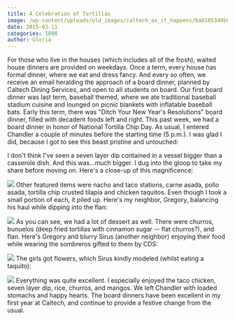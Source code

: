 ```yaml
---
title: A Celebration of Tortillas
image: /wp-content/uploads/old_images/caltech_as_it_happens/6a0105349b8251970b01b7c7573d80970b.jpg
date: 2015-03-11
categories: 1098
author: Gloria
---
```


For those who live in the houses (which includes all of the frosh), waited house dinners are provided on weekdays. Once a term, every house has formal dinner, where we eat and dress fancy. And every so often, we receive an email heralding the approach of a board dinner, planned by Caltech Dining Services, and open to all students on board. Our first board dinner was last term, baseball themed, where we ate traditional baseball stadium cuisine and lounged on picnic blankets with inflatable baseball bats. Early this term, there was "Ditch Your New Year's Resolutions" board dinner, filled with decadent foods left and right. This past week, we had a board dinner in honor of National Tortilla Chip Day. As usual, I entered Chandler a couple of minutes before the starting time (5 p.m.). I was glad I did, because I got to see this beast pristine and untouched:

I don't think I've seen a seven layer dip contained in a vessel bigger than a casserole dish. And this was...much bigger. I dug into the gloop to take my share before moving on. Here's a close-up of this magnificence:


![](/old_images/caltech_as_it_happens/6a0105349b8251970b01b7c7573d98970b.jpg)
Other featured items were nacho and taco stations, carne asada, pollo asada, tortilla chip crusted tilapia and chicken taquitos. Even though I took a small portion of each, it piled up. Here's my neighbor, Gregory, balancing his haul while dipping into the flan:


![](/old_images/caltech_as_it_happens/6a0105349b8251970b01bb07fb0327970d.jpg)
As you can see, we had a lot of dessert as well. There were churros, bunuelos (deep fried tortillas with cinnamon sugar -- flat churros?), and flan. Here's Gregory and blurry Sirus (another neighbor) enjoying their food while wearing the sombreros gifted to them by CDS:


![](/old_images/caltech_as_it_happens/6a0105349b8251970b01b8d0e086a9970c.jpg)
The girls got flowers, which Sirus kindly modeled (whilst eating a taquito):


![](/old_images/caltech_as_it_happens/6a0105349b8251970b01b8d0e082ed970c.jpg)
Everything was quite excellent. I especially enjoyed the taco chicken, seven layer dip, rice, churros, and mangos. We left Chandler with loaded stomachs and happy hearts. The board dinners have been excellent in my first year at Caltech, and continue to provide a festive change from the usual.


